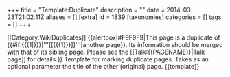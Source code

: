 +++
title = "Template:Duplicate"
description = ""
date = 2014-03-23T21:02:11Z
aliases = []
[extra]
id = 1839
[taxonomies]
categories = []
tags = []
+++

<includeonly>[[Category:WikiDuplicates]]</includeonly>
{{alertbox|#F9F9F9|This page is a duplicate of {{#if:{{{1|}}}|'''[[{{{1}}}]]'''|another page}}. Its information should be merged with that of its sibling page. Please see the [[Talk:{{PAGENAME}}|Talk page]] for details.}}
<noinclude>Template for marking duplicate pages. Takes as an optional parameter the title of the other (original) page.
{{template}}
</noinclude>
